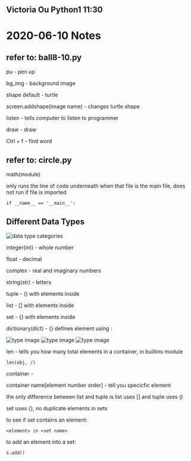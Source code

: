 ## Victoria Ou Python1 11:30

# 2020-06-10 Notes

## refer to: ball8-10.py

pu - pen up

bg_img - background image

shape default - turtle

screen.addshape(image name) - changes turtle shape

listen - tells computer to listen to programmer

draw - draw

Ctrl + f - find word

## refer to: circle.py

math(module)

only runs the line of code underneath when that file is the main file, does not run if file is imported
```
if __name__ == '__main__':
```

## Different Data Types
![data type categories](datatypeCategories.png)

integer(int) - whole number

float - decimal

complex - real and imaginary numbers

string(str) - letters

tuple - () with elements inside

list - [] with elements inside

set - {} with elements inside

dictionary(dict) - {} defines element using :

![type image](type1.png)
![type image](type2.png)
![type image](type3.png)

len - tells you how many total elements in a container, in builtins module
```
len(obj, /)
```
container - 

container name[element number order] - tell you specicfic element

the only difference between list and tuple is list uses [] and tuple uses ()

set uses {}, no duplicate elements in sets

to see if set contains an element:
```
<element> in <set name>
```

to add an element into a set:
```
s.add() 
```

